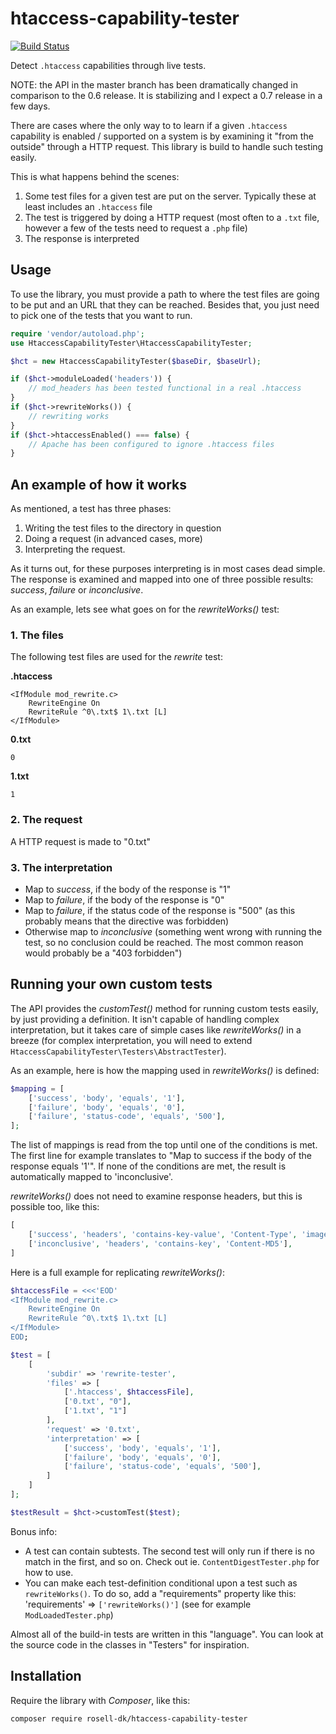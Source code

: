 # htaccess-capability-tester

[![Build Status](https://travis-ci.org/rosell-dk/htaccess-capability-tester.png?branch=master)](https://travis-ci.org/rosell-dk/htaccess-capability-tester)

Detect `.htaccess` capabilities through live tests.

NOTE: the API in the master branch has been dramatically changed in comparison to the 0.6 release. It is stabilizing and I expect a 0.7 release in a few days.

There are cases where the only way to to learn if a given `.htaccess` capability is enabled / supported on a system is by examining it "from the outside" through a HTTP request. This library is build to handle such testing easily.

This is what happens behind the scenes:
1. Some test files for a given test are put on the server. Typically these at least includes an `.htaccess` file
2. The test is triggered by doing a HTTP request (most often to a `.txt` file, however a few of the tests need to request a `.php` file)
3. The response is interpreted

## Usage

To use the library, you must provide a path to where the test files are going to be put and an URL that they can be reached. Besides that, you just need to pick one of the tests that you want to run.

```php
require 'vendor/autoload.php';
use HtaccessCapabilityTester\HtaccessCapabilityTester;

$hct = new HtaccessCapabilityTester($baseDir, $baseUrl);

if ($hct->moduleLoaded('headers')) {
    // mod_headers has been tested functional in a real .htaccess
}
if ($hct->rewriteWorks()) {
    // rewriting works
}
if ($hct->htaccessEnabled() === false) {
    // Apache has been configured to ignore .htaccess files
}

```

## An example of how it works

As mentioned, a test has three phases:
1. Writing the test files to the directory in question
2. Doing a request (in advanced cases, more)
3. Interpreting the request.

As it turns out, for these purposes interpreting is in most cases dead simple. The response is examined and mapped into one of three possible results: *success*, *failure* or *inconclusive*.

As an example, lets see what goes on for the *rewriteWorks()* test:

### 1. The files

The following test files are used for the *rewrite* test:

**.htaccess**
```text
<IfModule mod_rewrite.c>
    RewriteEngine On
    RewriteRule ^0\.txt$ 1\.txt [L]
</IfModule>
```

**0.txt**
```text
0
```

**1.txt**
```text
1
```

### 2. The request
A HTTP request is made to "0.txt"

### 3. The interpretation
- Map to *success*, if the body of the response is "1"
- Map to *failure*, if the body of the response is "0"
- Map to *failure*, if the status code of the response is "500" (as this probably means that the directive was forbidden)
- Otherwise map to *inconclusive* (something went wrong with running the test, so no conclusion could be reached. The most common reason would probably be a "403 forbidden")


## Running your own custom tests

The API provides the *customTest()* method for running custom tests easily, by just providing a definition. It isn't capable of handling complex interpretation, but it takes care of simple cases like *rewriteWorks()* in a breeze (for complex interpretation, you will need to extend `HtaccessCapabilityTester\Testers\AbstractTester`).

As an example, here is how the mapping used in *rewriteWorks()* is defined:

```php
$mapping = [
    ['success', 'body', 'equals', '1'],
    ['failure', 'body', 'equals', '0'],
    ['failure', 'status-code', 'equals', '500'],
];
```

The list of mappings is read from the top until one of the conditions is met. The first line for example translates to "Map to success if the body of the response equals '1'". If none of the conditions are met, the result is automatically mapped to 'inconclusive'.

*rewriteWorks()* does not need to examine response headers, but this is possible too, like this:

```php
[
    ['success', 'headers', 'contains-key-value', 'Content-Type', 'image/gif'],
    ['inconclusive', 'headers', 'contains-key', 'Content-MD5'],
]
```

Here is a full example for replicating *rewriteWorks()*:

```php
$htaccessFile = <<<'EOD'
<IfModule mod_rewrite.c>
    RewriteEngine On
    RewriteRule ^0\.txt$ 1\.txt [L]
</IfModule>
EOD;

$test = [
    [
        'subdir' => 'rewrite-tester',
        'files' => [
            ['.htaccess', $htaccessFile],
            ['0.txt', "0"],
            ['1.txt', "1"]
        ],
        'request' => '0.txt',
        'interpretation' => [
            ['success', 'body', 'equals', '1'],
            ['failure', 'body', 'equals', '0'],
            ['failure', 'status-code', 'equals', '500'],
        ]
    ]
];

$testResult = $hct->customTest($test);
```

Bonus info:
- A test can contain subtests. The second test will only run if there is no match in the first, and so on. Check out ie. `ContentDigestTester.php` for how to use.
- You can make each test-definition conditional upon a test such as `rewriteWorks()`. To do so, add a "requirements" property like this: 'requirements' => `['rewriteWorks()']` (see for example `ModLoadedTester.php`)

Almost all of the build-in tests are written in this "language". You can look at the source code in the classes in "Testers" for inspiration.


## Installation
Require the library with *Composer*, like this:

```text
composer require rosell-dk/htaccess-capability-tester
```

